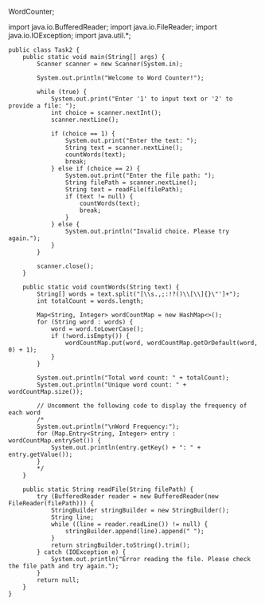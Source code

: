 WordCounter;

import java.io.BufferedReader;
import java.io.FileReader;
import java.io.IOException;
import java.util.*;

	public class Task2 {
	    public static void main(String[] args) {
	        Scanner scanner = new Scanner(System.in);

	        System.out.println("Welcome to Word Counter!");

	        while (true) {
	            System.out.print("Enter '1' to input text or '2' to provide a file: ");
	            int choice = scanner.nextInt();
	            scanner.nextLine();

	            if (choice == 1) {
	                System.out.print("Enter the text: ");
	                String text = scanner.nextLine();
	                countWords(text);
	                break;
	            } else if (choice == 2) {
	                System.out.print("Enter the file path: ");
	                String filePath = scanner.nextLine();
	                String text = readFile(filePath);
	                if (text != null) {
	                    countWords(text);
	                    break;
	                }
	            } else {
	                System.out.println("Invalid choice. Please try again.");
	            }
	        }

	        scanner.close();
	    }

	    public static void countWords(String text) {
	        String[] words = text.split("[\\s.,;:!?()\\[\\]{}\"']+");
	        int totalCount = words.length;

	        Map<String, Integer> wordCountMap = new HashMap<>();
	        for (String word : words) {
	            word = word.toLowerCase();
	            if (!word.isEmpty()) {
	                wordCountMap.put(word, wordCountMap.getOrDefault(word, 0) + 1);
	            }
	        }

	        System.out.println("Total word count: " + totalCount);
	        System.out.println("Unique word count: " + wordCountMap.size());

	        // Uncomment the following code to display the frequency of each word
	        /*
	        System.out.println("\nWord Frequency:");
	        for (Map.Entry<String, Integer> entry : wordCountMap.entrySet()) {
	            System.out.println(entry.getKey() + ": " + entry.getValue());
	        }
	        */
	    }

	    public static String readFile(String filePath) {
	        try (BufferedReader reader = new BufferedReader(new FileReader(filePath))) {
	            StringBuilder stringBuilder = new StringBuilder();
	            String line;
	            while ((line = reader.readLine()) != null) {
	                stringBuilder.append(line).append(" ");
	            }
	            return stringBuilder.toString().trim();
	        } catch (IOException e) {
	            System.out.println("Error reading the file. Please check the file path and try again.");
	        }
	        return null;
	    }
	}
